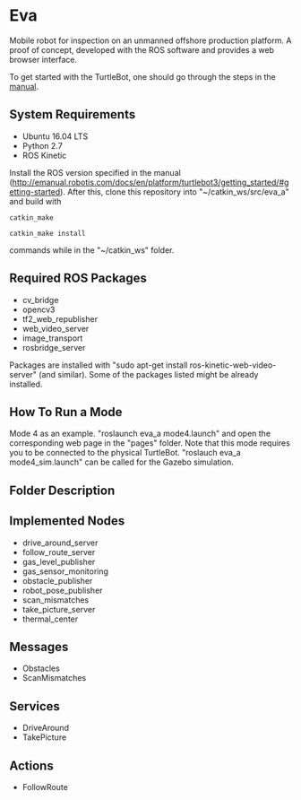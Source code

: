 # Eva
Mobile robot for inspection on an unmanned offshore production platform. A proof of concept, developed with the ROS software and provides a web browser interface.

To get started with the TurtleBot, one should go through the steps in the [manual](http://emanual.robotis.com/docs/en/platform/turtlebot3/overview/#overview).

## System Requirements
- Ubuntu 16.04 LTS
- Python 2.7
- ROS Kinetic

Install the ROS version specified in the manual (http://emanual.robotis.com/docs/en/platform/turtlebot3/getting_started/#getting-started). After this, clone this repository into "~/catkin_ws/src/eva_a" and build with 
```
catkin_make
```
```
catkin_make install
```
commands while in the "~/catkin_ws" folder.

## Required ROS Packages
- cv_bridge
- opencv3
- tf2_web_republisher
- web_video_server
- image_transport
- rosbridge_server

Packages are installed with "sudo apt-get install ros-kinetic-web-video-server" (and similar). Some of the packages listed might be already installed.

## How To Run a Mode
Mode 4 as an example. "roslaunch eva_a mode4.launch" and open the corresponding web page in the "pages" folder. Note that this mode requires you to be connected to the physical TurtleBot. "roslauch eva_a mode4_sim.launch" can be called for the Gazebo simulation.

## Folder Description


## Implemented Nodes
- drive_around_server
- follow_route_server
- gas_level_publisher
- gas_sensor_monitoring
- obstacle_publisher
- robot_pose_publisher
- scan_mismatches
- take_picture_server
- thermal_center

## Messages
- Obstacles
- ScanMismatches

## Services
- DriveAround
- TakePicture

## Actions
- FollowRoute
